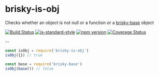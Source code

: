 # brisky-is-obj
Checks whether an object is not null or a function or a [brisky-base](https://www.npmjs.com/package/brisky-base) object

[![Build Status](https://travis-ci.org/vigour-io/brisky-is-obj.svg?branch=master)](https://travis-ci.org/vigour-io/brisky-is-obj)
[![js-standard-style](https://img.shields.io/badge/code%20style-standard-brightgreen.svg)](http://standardjs.com/)
[![npm version](https://badge.fury.io/js/brisky-is-obj.svg)](https://badge.fury.io/js/brisky-is-obj)
[![Coverage Status](https://coveralls.io/repos/github/vigour-io/brisky-is-obj/badge.svg?branch=master)](https://coveralls.io/github/vigour-io/brisky-is-obj?branch=master)

--

```javascript
const isObj = require('brisky-is-obj')
isObj({}) // true

const base = require('brisky-base')
isObj(base()) // false
```
